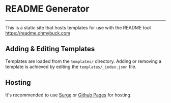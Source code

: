 <!--
  Created with https://readme.ohmybuck.com/ tool.
-->

# README Generator

---

This is a static site that hosts templates for use with the README tool <https://readme.ohmybuck.com>

## Adding & Editing Templates

Templates are loaded from the `templates/` directory. Adding or removing a template is achieved by editing the `templates/_index.json` file.

## Hosting

It's recommended to use [Surge](https://surge.sh) or [Github Pages](https://pages.github.com/) for hosting.
